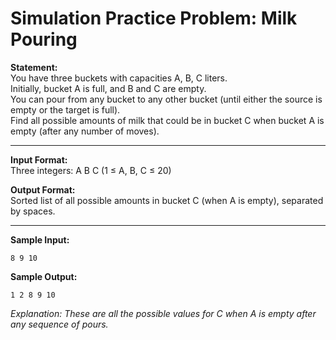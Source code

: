 # Simulation Practice Problem: Milk Pouring

**Statement:**  
You have three buckets with capacities A, B, C liters.  
Initially, bucket A is full, and B and C are empty.  
You can pour from any bucket to any other bucket (until either the source is empty or the target is full).  
Find all possible amounts of milk that could be in bucket C when bucket A is empty (after any number of moves).

---

**Input Format:**  
Three integers: A B C (1 ≤ A, B, C ≤ 20)

**Output Format:**  
Sorted list of all possible amounts in bucket C (when A is empty), separated by spaces.

---

**Sample Input:**
```
8 9 10
```

**Sample Output:**
```
1 2 8 9 10
```
*Explanation: These are all the possible values for C when A is empty after any sequence of pours.*